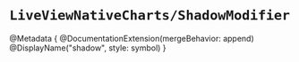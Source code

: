 # ``LiveViewNativeCharts/ShadowModifier``

@Metadata {
    @DocumentationExtension(mergeBehavior: append)
    @DisplayName("shadow", style: symbol)
}
